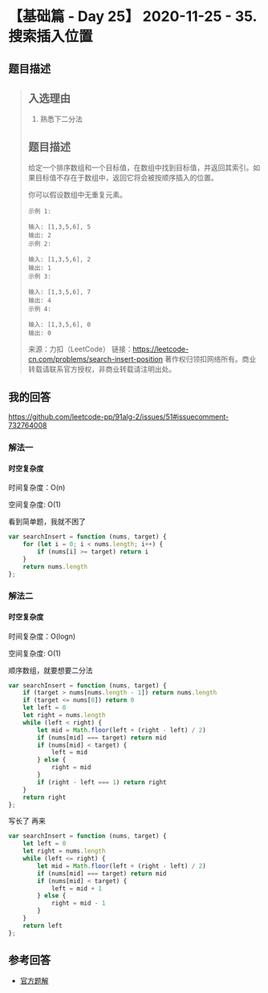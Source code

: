 # 【基础篇 - Day 25】 2020-11-25 - 35. 搜索插入位置

## 题目描述

> ## 入选理由
>
> 1. 熟悉下二分法
>
> ## 题目描述
>
> 给定一个排序数组和一个目标值，在数组中找到目标值，并返回其索引。如果目标值不存在于数组中，返回它将会被按顺序插入的位置。
>
> 你可以假设数组中无重复元素。
>
> ```
> 示例 1:
>
> 输入: [1,3,5,6], 5
> 输出: 2
> 示例 2:
>
> 输入: [1,3,5,6], 2
> 输出: 1
> 示例 3:
>
> 输入: [1,3,5,6], 7
> 输出: 4
> 示例 4:
>
> 输入: [1,3,5,6], 0
> 输出: 0
> ```
>
> 来源：力扣（LeetCode）
> 链接：https://leetcode-cn.com/problems/search-insert-position
> 著作权归领扣网络所有。商业转载请联系官方授权，非商业转载请注明出处。

## 我的回答

https://github.com/leetcode-pp/91alg-2/issues/51#issuecomment-732764008

### 解法一

#### 时空复杂度

时间复杂度：O(n)

空间复杂度: O(1)

看到简单题，我就不困了

```JavaScript
var searchInsert = function (nums, target) {
    for (let i = 0; i < nums.length; i++) {
        if (nums[i] >= target) return i
    }
    return nums.length
};
```

### 解法二

#### 时空复杂度

时间复杂度：O(logn)

空间复杂度: O(1)

顺序数组，就要想要二分法

```JavaScript
var searchInsert = function (nums, target) {
    if (target > nums[nums.length - 1]) return nums.length
    if (target <= nums[0]) return 0
    let left = 0
    let right = nums.length
    while (left < right) {
        let mid = Math.floor(left + (right - left) / 2)
        if (nums[mid] === target) return mid
        if (nums[mid] < target) {
            left = mid
        } else {
            right = mid
        }
        if (right - left === 1) return right
    }
    return right
};
```

写长了 再来

```JavaScript
var searchInsert = function (nums, target) {
    let left = 0
    let right = nums.length
    while (left <= right) {
        let mid = Math.floor(left + (right - left) / 2)
        if (nums[mid] === target) return mid
        if (nums[mid] < target) {
            left = mid + 1
        } else {
            right = mid - 1
        }
    }
    return left
};
```

## 参考回答

- [官方题解](https://github.com/leetcode-pp/91alg-2/blob/master/solution/basic/d25.search-insert-position.md)

